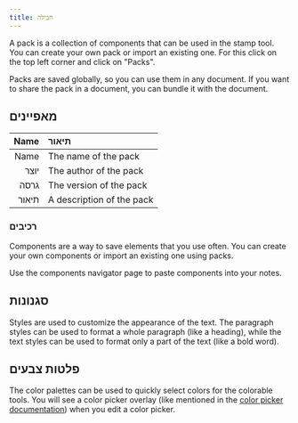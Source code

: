 ```yaml
---
title: חבילה
---
```


A pack is a collection of components that can be used in the stamp tool. You can create your own pack or import an existing one. For this click on the top left corner and click on "Packs".

Packs are saved globally, so you can use them in any document. If you want to share the pack in a document, you can bundle it with the document.

## מאפיינים

|  Name | תיאור                     |
| ----: | :------------------------ |
|  Name | The name of the pack      |
|  יוצר | The author of the pack    |
|  גרסה | The version of the pack   |
| תיאור | A description of the pack |

### רכיבים

Components are a way to save elements that you use often. You can create your own components or import an existing one using packs.

Use the components navigator page to paste components into your notes.

## סגנונות

Styles are used to customize the appearance of the text. The paragraph styles can be used to format a whole paragraph (like a heading), while the text styles can be used to format only a part of the text (like a bold word).

## פלטות צבעים

The color palettes can be used to quickly select colors for the colorable tools. You will see a color picker overlay (like mentioned in the [color picker documentation](/docs/v2/color_picker)) when you edit a color picker.
